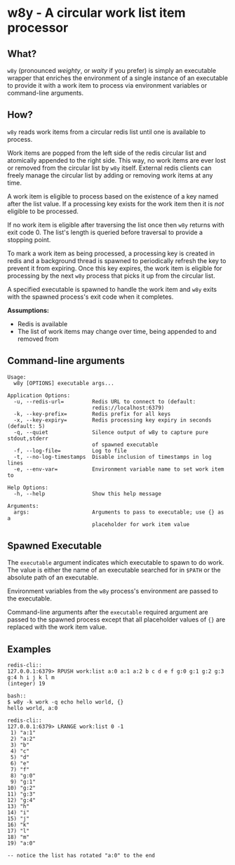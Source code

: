 # w8y - A circular work list item processor

## What?
`w8y` (pronounced _weighty_, or _waity_ if you prefer) is simply an executable wrapper that enriches the environment of
a single instance of an executable to provide it with a work item to process via environment variables or command-line
arguments.

## How?
`w8y` reads work items from a circular redis list until one is available to process.

Work items are popped from the left side of the redis circular list and atomically appended to the right side.
This way, no work items are ever lost or removed from the circular list by `w8y` itself. External redis clients can
freely manage the circular list by adding or removing work items at any time.

A work item is eligible to process based on the existence of a key named after the list value. If a processing key
exists for the work item then it is _not_ eligible to be processed.

If no work item is eligible after traversing the list once then `w8y` returns with exit code 0. The list's
length is queried before traversal to provide a stopping point.

To mark a work item as being processed, a processing key is created in redis and a background thread is spawned to
periodically refresh the key to prevent it from expiring. Once this key expires, the work item is eligible for
processing by the next `w8y` process that picks it up from the circular list.

A specified executable is spawned to handle the work item and `w8y` exits with the spawned process's exit code when
it completes.

**Assumptions:**
* Redis is available
* The list of work items may change over time, being appended to and removed from

## Command-line arguments
```
Usage:
  w8y [OPTIONS] executable args...

Application Options:
  -u, --redis-url=         Redis URL to connect to (default:
                           redis://localhost:6379)
  -k, --key-prefix=        Redis prefix for all keys
  -x, --key-expiry=        Redis processing key expiry in seconds (default: 5)
  -q, --quiet              Silence output of w8y to capture pure stdout,stderr
                           of spawned executable
  -f, --log-file=          Log to file
  -t, --no-log-timestamps  Disable inclusion of timestamps in log lines
  -e, --env-var=           Environment variable name to set work item to

Help Options:
  -h, --help               Show this help message

Arguments:
  args:                    Arguments to pass to executable; use {} as a
                           placeholder for work item value
```

## Spawned Executable
The `executable` argument indicates which executable to spawn to do work. The value is either the name of an executable
searched for in `$PATH` or the absolute path of an executable.

Environment variables from the `w8y` process's environment are passed to the executable.

Command-line arguments after the `executable` required argument are passed to the spawned process except that all
placeholder values of `{}` are replaced with the work item value.

## Examples

```
redis-cli::
127.0.0.1:6379> RPUSH work:list a:0 a:1 a:2 b c d e f g:0 g:1 g:2 g:3 g:4 h i j k l m
(integer) 19

bash::
$ w8y -k work -q echo hello world, {}
hello world, a:0

redis-cli::
127.0.0.1:6379> LRANGE work:list 0 -1
 1) "a:1"
 2) "a:2"
 3) "b"
 4) "c"
 5) "d"
 6) "e"
 7) "f"
 8) "g:0"
 9) "g:1"
10) "g:2"
11) "g:3"
12) "g:4"
13) "h"
14) "i"
15) "j"
16) "k"
17) "l"
18) "m"
19) "a:0"

-- notice the list has rotated "a:0" to the end
```
